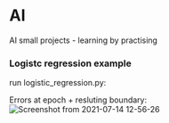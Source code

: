 # AI
AI small projects - learning by practising

### Logistc regression example
run logistic_regression.py:

Errors at epoch + resluting boundary:
![Screenshot from 2021-07-14 12-56-26](https://user-images.githubusercontent.com/32738441/125611042-33663154-7537-4f79-b010-257bbb5faf92.png)
